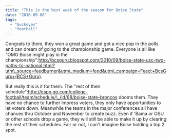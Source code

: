 ```yaml
---
title: "This is the best week of the season for Boise State"
date: "2010-09-08"
tags: 
  - "buckeyes"
  - "football"
---
```


Congrats to them, they won a great game and got a nice pop in the polls and can dream of going to the championship game. Everyone is all like "OMG Boise might play in the championship":http://bcsguru.blogspot.com/2010/09/boise-state-usc-two-paths-to-national.html?utm\_source=feedburner&utm\_medium=feed&utm\_campaign=Feed:+BcsGuru+(BCS+Guru).

But really this is it for them. The "rest of their schedule":http://espn.go.com/college-football/team/schedule/\_/id/68/boise-state-broncos dooms them. They have no chance to further impress voters, they only have opportunities to let voters down. Meanwhile the teams in the major conferences all have chances thru October and November to create buzz. Even if 'Bama or OSU or other schools drop a game, they will still be able to make it up by clearing the rest of their schedules. Fair or not, I can't imagine Boise holding a top 2 spot.
